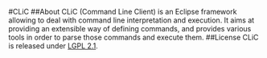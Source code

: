#CLiC
##About
CLiC (Command Line Client) is an Eclipse framework allowing to deal with command line interpretation and execution. It aims at providing an extensible way of defining commands, and provides various tools in order to parse those commands and execute them.
##License
CLiC is released under [LGPL 2.1](http://www.gnu.org/licenses/lgpl-2.1.txt).